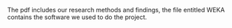 The pdf includes our research methods and findings, the file entitled WEKA contains the software we used to do the project.
